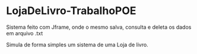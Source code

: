 # LojaDeLivro-TrabalhoPOE

Sistema feito com Jframe, onde o mesmo salva, consulta e deleta os dados em arquivo .txt

Simula de forma simples um sistema de uma Loja de livro.
